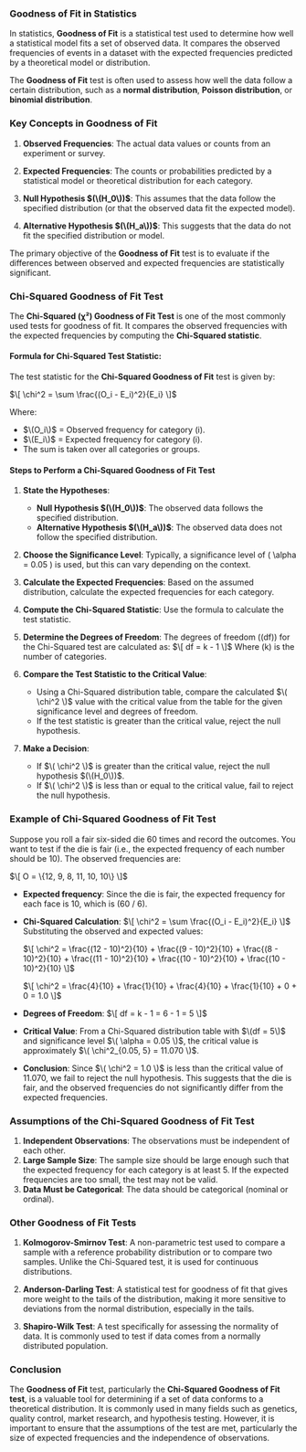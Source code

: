 ### **Goodness of Fit in Statistics**

In statistics, **Goodness of Fit** is a statistical test used to determine how well a statistical model fits a set of observed data. It compares the observed frequencies of events in a dataset with the expected frequencies predicted by a theoretical model or distribution.

The **Goodness of Fit** test is often used to assess how well the data follow a certain distribution, such as a **normal distribution**, **Poisson distribution**, or **binomial distribution**.

### **Key Concepts in Goodness of Fit**

1. **Observed Frequencies**: The actual data values or counts from an experiment or survey.
   
2. **Expected Frequencies**: The counts or probabilities predicted by a statistical model or theoretical distribution for each category.

3. **Null Hypothesis $(\(H_0\))$**: This assumes that the data follow the specified distribution (or that the observed data fit the expected model).

4. **Alternative Hypothesis $(\(H_a\))$**: This suggests that the data do not fit the specified distribution or model.

The primary objective of the **Goodness of Fit** test is to evaluate if the differences between observed and expected frequencies are statistically significant.

### **Chi-Squared Goodness of Fit Test**

The **Chi-Squared (χ²) Goodness of Fit Test** is one of the most commonly used tests for goodness of fit. It compares the observed frequencies with the expected frequencies by computing the **Chi-Squared statistic**.

#### **Formula for Chi-Squared Test Statistic**:
The test statistic for the **Chi-Squared Goodness of Fit** test is given by:

$\[
\chi^2 = \sum \frac{(O_i - E_i)^2}{E_i}
\]$

Where:
- $\(O_i\)$ = Observed frequency for category \(i\).
- $\(E_i\)$ = Expected frequency for category \(i\).
- The sum is taken over all categories or groups.

#### **Steps to Perform a Chi-Squared Goodness of Fit Test**

1. **State the Hypotheses**:
   - **Null Hypothesis $(\(H_0\))$**: The observed data follows the specified distribution.
   - **Alternative Hypothesis $(\(H_a\))$**: The observed data does not follow the specified distribution.

2. **Choose the Significance Level**: Typically, a significance level of \( \alpha = 0.05 \) is used, but this can vary depending on the context.

3. **Calculate the Expected Frequencies**: Based on the assumed distribution, calculate the expected frequencies for each category.

4. **Compute the Chi-Squared Statistic**: Use the formula to calculate the test statistic.

5. **Determine the Degrees of Freedom**: The degrees of freedom (\(df\)) for the Chi-Squared test are calculated as:
   $\[
   df = k - 1
   \]$
   Where \(k\) is the number of categories.

6. **Compare the Test Statistic to the Critical Value**:
   - Using a Chi-Squared distribution table, compare the calculated $\( \chi^2 \)$ value with the critical value from the table for the given significance level and degrees of freedom.
   - If the test statistic is greater than the critical value, reject the null hypothesis.

7. **Make a Decision**:
   - If $\( \chi^2 \)$ is greater than the critical value, reject the null hypothesis $(\(H_0\))$.
   - If $\( \chi^2 \)$ is less than or equal to the critical value, fail to reject the null hypothesis.

### **Example of Chi-Squared Goodness of Fit Test**

Suppose you roll a fair six-sided die 60 times and record the outcomes. You want to test if the die is fair (i.e., the expected frequency of each number should be 10). The observed frequencies are:

$\[
O = \{12, 9, 8, 11, 10, 10\}
\]$

- **Expected frequency**: Since the die is fair, the expected frequency for each face is 10, which is \(60 / 6\).

- **Chi-Squared Calculation**:
  $\[
  \chi^2 = \sum \frac{(O_i - E_i)^2}{E_i}
  \]$
  Substituting the observed and expected values:

  $\[
  \chi^2 = \frac{(12 - 10)^2}{10} + \frac{(9 - 10)^2}{10} + \frac{(8 - 10)^2}{10} + \frac{(11 - 10)^2}{10} + \frac{(10 - 10)^2}{10} + \frac{(10 - 10)^2}{10}
  \]$
  
  $\[
  \chi^2 = \frac{4}{10} + \frac{1}{10} + \frac{4}{10} + \frac{1}{10} + 0 + 0 = 1.0
  \]$

- **Degrees of Freedom**: 
  $\[
  df = k - 1 = 6 - 1 = 5
  \]$

- **Critical Value**: From a Chi-Squared distribution table with $\(df = 5\)$ and significance level $\( \alpha = 0.05 \)$, the critical value is approximately $\( \chi^2_{0.05, 5} = 11.070 \)$.

- **Conclusion**: Since $\( \chi^2 = 1.0 \)$ is less than the critical value of 11.070, we fail to reject the null hypothesis. This suggests that the die is fair, and the observed frequencies do not significantly differ from the expected frequencies.

### **Assumptions of the Chi-Squared Goodness of Fit Test**

1. **Independent Observations**: The observations must be independent of each other.
2. **Large Sample Size**: The sample size should be large enough such that the expected frequency for each category is at least 5. If the expected frequencies are too small, the test may not be valid.
3. **Data Must be Categorical**: The data should be categorical (nominal or ordinal).

### **Other Goodness of Fit Tests**

1. **Kolmogorov-Smirnov Test**: A non-parametric test used to compare a sample with a reference probability distribution or to compare two samples. Unlike the Chi-Squared test, it is used for continuous distributions.

2. **Anderson-Darling Test**: A statistical test for goodness of fit that gives more weight to the tails of the distribution, making it more sensitive to deviations from the normal distribution, especially in the tails.

3. **Shapiro-Wilk Test**: A test specifically for assessing the normality of data. It is commonly used to test if data comes from a normally distributed population.

### **Conclusion**

The **Goodness of Fit** test, particularly the **Chi-Squared Goodness of Fit test**, is a valuable tool for determining if a set of data conforms to a theoretical distribution. It is commonly used in many fields such as genetics, quality control, market research, and hypothesis testing. However, it is important to ensure that the assumptions of the test are met, particularly the size of expected frequencies and the independence of observations.
